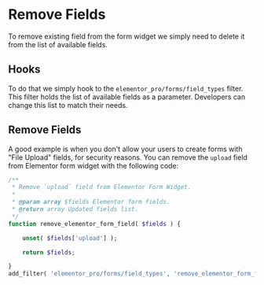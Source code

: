 # Remove Fields

<Badge type="tip" vertical="top" text="Elementor Pro" /> <Badge type="warning" vertical="top" text="Advanced" />

To remove existing field from the form widget we simply need to delete it from the list of available fields.

## Hooks

To do that we simply hook to the `elementor_pro/forms/field_types` filter. This filter holds the list of available fields as a parameter. Developers can change this list to match their needs.

## Remove Fields

A good example is when you don't allow your users to create forms with "File Upload" fields, for security reasons. You can remove the `upload` field from Elementor form widget with the following code:

```php
/**
 * Remove `upload` field from Elementor Form Widget.
 *
 * @param array $fields Elementor form fields.
 * @return array Updated fields list.
 */
function remove_elementor_form_field( $fields ) {

	unset( $fields['upload'] );

	return $fields;

}
add_filter( 'elementor_pro/forms/field_types', 'remove_elementor_form_field' );
```
